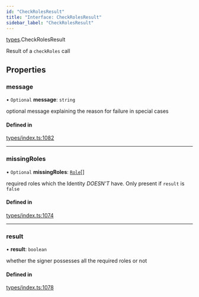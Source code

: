 ```yaml
---
id: "CheckRolesResult"
title: "Interface: CheckRolesResult"
sidebar_label: "CheckRolesResult"
---
```


[types](../../../modules/Types/Types.md).CheckRolesResult

Result of a `checkRoles` call

## Properties

### message

• `Optional` **message**: `string`

optional message explaining the reason for failure in special cases

#### Defined in

[types/index.ts:1082](https://github.com/PolymeshAssociation/polymesh-sdk/blob/daafaa68f/src/types/index.ts#L1082)

___

### missingRoles

• `Optional` **missingRoles**: [`Role`](../../../modules/Types/Types.md#role)[]

required roles which the Identity *DOESN'T* have. Only present if `result` is `false`

#### Defined in

[types/index.ts:1074](https://github.com/PolymeshAssociation/polymesh-sdk/blob/daafaa68f/src/types/index.ts#L1074)

___

### result

• **result**: `boolean`

whether the signer possesses all the required roles or not

#### Defined in

[types/index.ts:1078](https://github.com/PolymeshAssociation/polymesh-sdk/blob/daafaa68f/src/types/index.ts#L1078)
